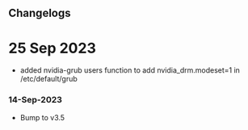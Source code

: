 ## Changelogs

# 25 Sep 2023
- added nvidia-grub users function to add nvidia_drm.modeset=1 in /etc/default/grub

### 14-Sep-2023
- Bump to v3.5

